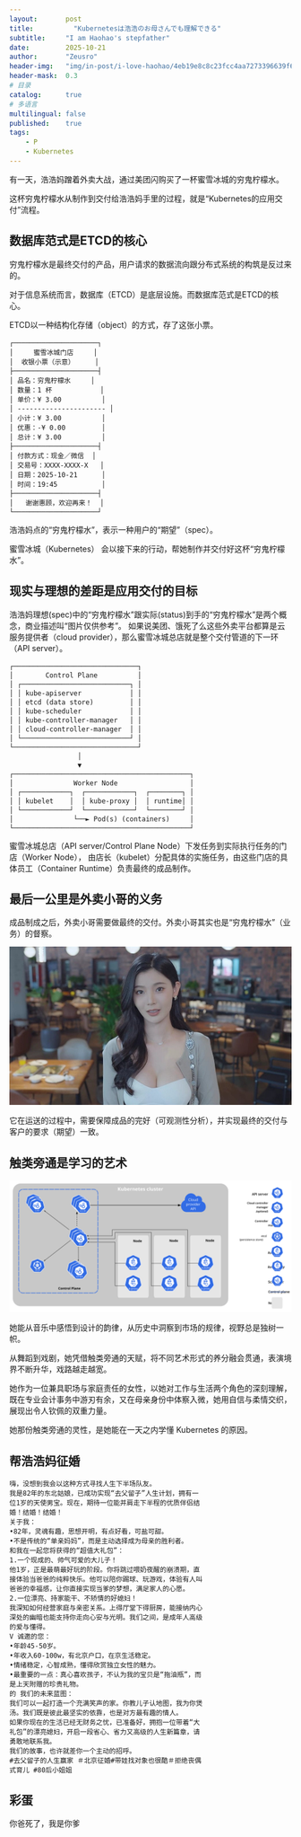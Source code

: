 ```yaml
---
layout:       post
title:          "Kubernetesは浩浩のお母さんでも理解できる"
subtitle:     "I am Haohao's stepfather"
date:         2025-10-21
author:       "Zeusro"
header-img:   "img/in-post/i-love-haohao/4eb19e8c8c23fcc4aa7273396639f6df.jpg"
header-mask:  0.3
# 目录
catalog:      true
# 多语言
multilingual: false
published:    true
tags:
    - P
    - Kubernetes
---
```


有一天，浩浩妈蹭着外卖大战，通过美团闪购买了一杯蜜雪冰城的穷鬼柠檬水。

这杯穷鬼柠檬水从制作到交付给浩浩妈手里的过程，就是“Kubernetes的应用交付”流程。

## 数据库范式是ETCD的核心

穷鬼柠檬水是最终交付的产品，用户请求的数据流向跟分布式系统的构筑是反过来的。

对于信息系统而言，数据库（ETCD）是底层设施。而数据库范式是ETCD的核心。

ETCD以一种结构化存储（object）的方式，存了这张小票。

```蜜雪冰城
┌─────────────────────┐
│     蜜雪冰城门店     │
│  收银小票（示意）     │
├─────────────────────┤
│ 品名：穷鬼柠檬水     │
│ 数量：1 杯            │
│ 单价：¥ 3.00          │
│ ---------------------- │
│ 小计：¥ 3.00          │
│ 优惠：-¥ 0.00         │
│ 总计：¥ 3.00          │
├─────────────────────┤
│ 付款方式：现金／微信  │
│ 交易号：XXXX-XXXX-X   │
│ 日期：2025-10-21      │
│ 时间：19:45           │
├─────────────────────┤
│   谢谢惠顾，欢迎再来！  │
└─────────────────────┘
```

浩浩妈点的“穷鬼柠檬水”，表示一种用户的“期望”（spec）。

蜜雪冰城（Kubernetes） 会以接下来的行动，帮她制作并交付好这杯“穷鬼柠檬水”。

## 现实与理想的差距是应用交付的目标

浩浩妈理想(spec)中的“穷鬼柠檬水”跟实际(status)到手的“穷鬼柠檬水”是两个概念，商业描述叫“图片仅供参考”。
如果说美团、饿死了么这些外卖平台都算是云服务提供者（cloud provider），那么蜜雪冰城总店就是整个交付管道的下一环（API server）。

```draw
┌───────────────────────────────┐
│        Control Plane          │
│ ┌───────────────────────────┐ │
│ │ kube-apiserver            │ │
│ │ etcd (data store)         │ │
│ │ kube-scheduler            │ │
│ │ kube-controller-manager   │ │
│ │ cloud-controller-manager  │ │
│ └───────────────────────────┘ │
└───────────────────────────────┘
                 │
                 ▼
┌────────────────────────────────────────────┐
│               Worker Node                  │
│ ┌────────────┐  ┌────────────┐  ┌────────┐ │
│ │ kubelet    │  │ kube-proxy │  │ runtime│ │
│ └────────────┘  └────────────┘  └────────┘ │
│               └──► Pod(s) (containers)     │
└────────────────────────────────────────────┘
```

蜜雪冰城总店（API server/Control Plane Node）下发任务到实际执行任务的门店（Worker Node），
由店长（kubelet）分配具体的实施任务，由这些门店的具体员工（Container Runtime）负责最终的成品制作。

## 最后一公里是外卖小哥的义务

成品制成之后，外卖小哥需要做最终的交付。外卖小哥其实也是“穷鬼柠檬水”（业务）的督察。

![img](/img/in-post/i-love-haohao/202312252211598563.jpg)

它在运送的过程中，需要保障成品的完好（可观测性分析），并实现最终的交付与客户的要求（期望）一致。

## 触类旁通是学习的艺术

![svg](/img/in-post/i-love-haohao/components-of-kubernetes.svg)

她能从音乐中感悟到设计的韵律，从历史中洞察到市场的规律，视野总是独树一帜。

从舞蹈到戏剧，她凭借触类旁通的天赋，将不同艺术形式的养分融会贯通，表演境界不断升华，戏路越走越宽。

她作为一位兼具职场与家庭责任的女性，以她对工作与生活两个角色的深刻理解，既在专业会计事务中游刃有余，又在母亲身份中体察入微，她用自信与柔情交织，展现出令人钦佩的双重力量。

她那份触类旁通的灵性，是她能在一天之内学懂 Kubernetes 的原因。

## 帮浩浩妈征婚

```money
嗨，没想到我会以这种方式寻找人生下半场队友。
我是82年的东北姑娘，已成功实现“去父留子”人生计划，拥有一
位1岁的天使男宝。现在，期待一位能并肩走下半程的优质伴侣结
婚！结婚！结婚！
关于我：
•82年，灵魂有趣，思想开明，有点好看，可盐可甜。
•不是传统的“单亲妈妈”，而是主动选择成为母亲的胜利者。
和我在一起您将获得的“超值大礼包”：
1.一个现成的、帅气可爱的大儿子！
他1岁，正是最萌最好玩的阶段。你将跳过喂奶夜醒的崩溃期，直
接体验当爸爸的纯粹快乐。他可以陪你踢球、玩游戏，体验有人叫
爸爸的幸福感，让你直接实现当爹的梦想，满足家人的心愿。
2.一位漂亮、持家能干、不矫情的好媳妇！
我深知如何经营家庭与亲密关系。上得厅堂下得厨房，能接纳内心
深处的幽暗也能支持你走向心安与光明。我们之间，是成年人高级
的爱与懂得。
V 诚邀的您：
•年龄45-50岁。
•年收入60-100w，有北京户口，在京生活稳定。
•情绪稳定，心智成熟，懂得欣赏独立女性的魅力。
•最重要的一点：真心喜欢孩子，不认为我的宝贝是“拖油瓶”，而
是上天附赠的珍贵礼物。
的 我们的未来蓝图：
我们可以一起打造一个充满笑声的家。你教儿子认地图，我为你煲
汤。我们既是彼此最坚实的依靠，也是对方最有趣的情人。
如果你现在的生活已经无财务之忧，已准备好，拥抱一位带着“大
礼包”的漂亮媳妇，开启一段省心、省力又高级的人生新篇章，请
勇敢地联系我。
我们的故事，也许就差你一个主动的招呼。
#去父留子的人生赢家 ＃北京征婚#带娃找对象也很酷＃拒绝丧偶
式育儿 #80后小姐姐
```

## 彩蛋

你爸死了，我是你爹